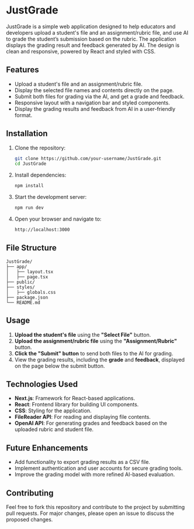 # JustGrade

JustGrade is a simple web application designed to help educators and developers upload a student's file and an assignment/rubric file, and use AI to grade the student’s submission based on the rubric. The application displays the grading result and feedback generated by AI. The design is clean and responsive, powered by React and styled with CSS.

## Features

- Upload a student's file and an assignment/rubric file.
- Display the selected file names and contents directly on the page.
- Submit both files for grading via the AI, and get a grade and feedback.
- Responsive layout with a navigation bar and styled components.
- Display the grading results and feedback from AI in a user-friendly format.

## Installation

1. Clone the repository:

   ```bash
   git clone https://github.com/your-username/JustGrade.git
   cd JustGrade
   ```

2. Install dependencies:

   ```bash
   npm install
   ```

3. Start the development server:

   ```bash
   npm run dev
   ```

4. Open your browser and navigate to:

   ```bash
   http://localhost:3000
   ```

## File Structure

```
JustGrade/
├── app/
│   ├── layout.tsx
│   ├── page.tsx
├── public/
├── styles/
│   ├── globals.css
├── package.json
└── README.md
```

## Usage

1. **Upload the student's file** using the **"Select File"** button.
2. **Upload the assignment/rubric file** using the **"Assignment/Rubric"** button.
3. **Click the "Submit" button** to send both files to the AI for grading.
4. View the grading results, including the **grade** and **feedback**, displayed on the page below the submit button.

## Technologies Used

- **Next.js**: Framework for React-based applications.
- **React**: Frontend library for building UI components.
- **CSS**: Styling for the application.
- **FileReader API**: For reading and displaying file contents.
- **OpenAI API**: For generating grades and feedback based on the uploaded rubric and student file.

## Future Enhancements

- Add functionality to export grading results as a CSV file.
- Implement authentication and user accounts for secure grading tools.
- Improve the grading model with more refined AI-based evaluation.

## Contributing

Feel free to fork this repository and contribute to the project by submitting pull requests. For major changes, please open an issue to discuss the proposed changes.
